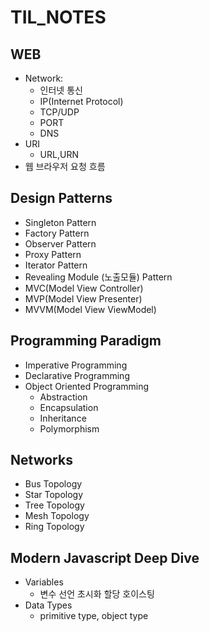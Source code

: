 # TIL_NOTES

## WEB 
- Network:
  - 인터넷 통신
  - IP(Internet Protocol)
  - TCP/UDP
  - PORT 
  - DNS
- URI
  - URL,URN
- 웹 브라우저 요청 흐름

## Design Patterns 
 - Singleton Pattern 
 - Factory Pattern 
 - Observer Pattern
 - Proxy Pattern
 - Iterator Pattern 
 - Revealing Module (노출모듈) Pattern
 - MVC(Model View Controller)
 - MVP(Model View Presenter)
 - MVVM(Model View ViewModel)


 ## Programming Paradigm
  - Imperative Programming 
  - Declarative Programming 
  - Object Oriented Programming  
    - Abstraction
    - Encapsulation
    - Inheritance
    - Polymorphism

 ## Networks
 - Bus Topology 
 - Star Topology 
 - Tree Topology 
 - Mesh Topology 
 - Ring Topology

  ## Modern Javascript Deep Dive
   - Variables 
     - 변수 선언 초시화 할당 호이스팅
   - Data Types
     - primitive type, object type
